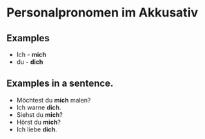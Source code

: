 # Personalpronomen im Akkusativ

## Examples
- Ich - **mich**
- du - **dich**

## Examples in a sentence.
- Möchtest du **mich** malen?
- Ich warne **dich**.
- Siehst du **mich**?
- Hörst du **mich**?
- Ich liebe **dich**.
